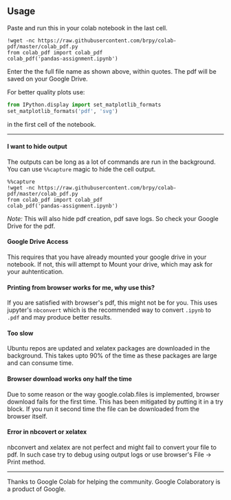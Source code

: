 ## Usage 


Paste and run this in your colab notebook in the last cell.
```ipython
!wget -nc https://raw.githubusercontent.com/brpy/colab-pdf/master/colab_pdf.py
from colab_pdf import colab_pdf
colab_pdf('pandas-assignment.ipynb')
```
Enter the the full file name as shown above, within quotes. The pdf will be saved on your Google Drive.

For better quality plots use:
```python
from IPython.display import set_matplotlib_formats
set_matplotlib_formats('pdf', 'svg')
```
in the first cell of the notebook.
___


#### I want to hide output
The outputs can be long as a lot of commands are run in the background. You can use `%%capture` magic to hide the cell output.
```
%%capture
!wget -nc https://raw.githubusercontent.com/brpy/colab-pdf/master/colab_pdf.py
from colab_pdf import colab_pdf
colab_pdf('pandas-assignment.ipynb')
```
 *Note:* This will also hide pdf creation, pdf save logs. So check your Google Drive for the pdf.

#### Google Drive Access
This requires that you have already mounted your google drive in your notebook. If not, this will attempt to Mount your drive, which may ask for your auhtentication.


#### Printing from browser works for me, why use this?
If you are satisfied with browser's pdf, this might not be for you. This uses jupyter's `nbconvert` which is the recommended way to convert `.ipynb` to `.pdf` and may produce better results.


#### Too slow
Ubuntu repos are updated and xelatex packages are downloaded in the background. This takes upto 90% of the time as these packages are large and can consume time.


#### Browser download works ony half the time
Due to some reason or the way google.colab.files is implemented, browser download fails for the first time. This has been mitigated by putting it in a try block. If you run it second time the file can be downloaded from the browser itself.


#### Error in nbcovert or xelatex
nbconvert and xelatex are not perfect and might fail to convert your file to pdf. In such case try to debug using output logs or use browser's  File -> Print  method.
___


Thanks to Google Colab for helping the community.
Google Colaboratory is a product of Google.

